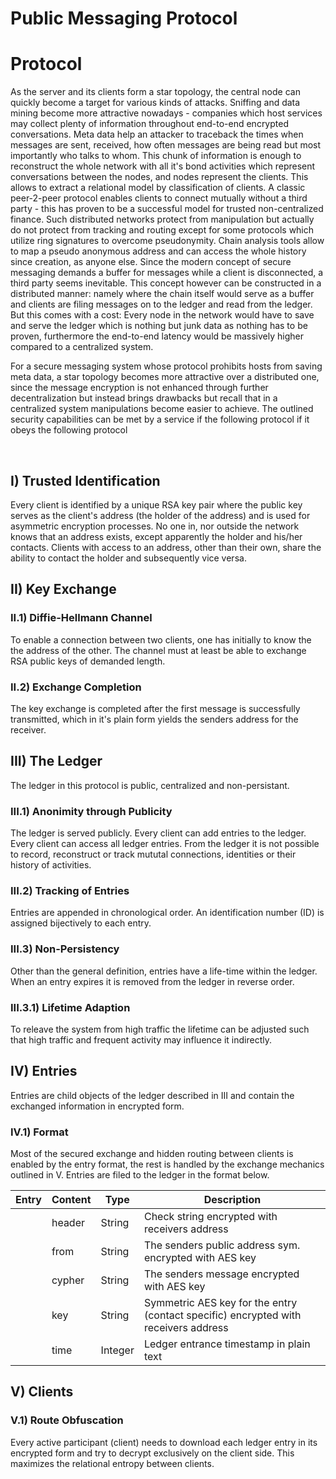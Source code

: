 # Public Messaging Protocol

# Protocol
As the server and its clients form a star topology, the central node can quickly become a target for various kinds of attacks. Sniffing and data mining become more attractive nowadays - companies which host services may collect plenty of information throughout end-to-end encrypted conversations. Meta data help an attacker to traceback the times when messages are sent, received, how often messages are being read but most importantly who talks to whom. This chunk of information is enough to reconstruct the whole network with all it's bond activities which represent conversations between the nodes, and nodes represent the clients. This allows to extract a relational model by classification of clients. A classic peer-2-peer protocol enables clients to connect mutually without a third party - this has proven to be a successful model for trusted non-centralized finance. Such distributed networks protect from manipulation but actually do not protect from tracking and routing except for some protocols which utilize ring signatures to overcome pseudonymity. Chain analysis tools allow to map a pseudo anonymous address and can access the whole history since creation, as anyone else. Since the modern concept of secure messaging demands a buffer for messages while a client is disconnected, a third party seems inevitable. This concept however can be constructed in a distributed manner: namely where the chain itself would serve as a buffer and clients are filing messages on to the ledger and read from the ledger. But this comes with a cost: Every node in the network would have to save and serve the ledger which is nothing but junk data as nothing has to be proven, furthermore the end-to-end latency would be massively higher compared to a centralized system. 

For a secure messaging system whose protocol prohibits hosts from saving meta data, a star topology becomes more attractive over a distributed one, since the message encryption is not enhanced through further decentralization but instead brings drawbacks but recall that in a centralized system manipulations become easier to achieve. The outlined security capabilities can be met by a service if the following protocol if it obeys the following protocol

<br>

 

## I) Trusted Identification
Every client is identified by a unique RSA key pair where the public key serves as the client's address (the holder of the address) and is used for asymmetric encryption processes. No one in, nor outside the network knows that an address exists, except apparently the holder and his/her contacts. Clients with access to an address, other than their own, share the ability to contact the holder and subsequently vice versa.



## II) Key Exchange
### II.1) Diffie-Hellmann Channel
To enable a connection between two clients, one has initially to know the the address of the other. The channel must at least be able to exchange RSA public keys of demanded length.

### II.2) Exchange Completion
The key exchange is completed after the first message is successfully transmitted, which in it's plain form yields the senders address for the receiver.

## III) The Ledger
The ledger in this protocol is public, centralized and non-persistant.

### III.1) Anonimity through Publicity
The ledger is served publicly. Every client can add entries to the ledger. Every client can access all ledger entries. From the ledger it is not possible to record, reconstruct or track mututal connections, identities or their history of activities. 

### III.2) Tracking of Entries
Entries are appended in chronological order. An identification number (ID) is assigned bijectively to each entry.

### III.3) Non-Persistency
Other than the general definition, entries have a life-time within the ledger. When an entry expires it is removed from the ledger in reverse order. 

### III.3.1) Lifetime Adaption
To releave the system from high traffic the lifetime can be adjusted such that high traffic and frequent activity may influence it indirectly.

## IV) Entries
Entries are child objects of the ledger described in III and contain the exchanged information in encrypted form.

### IV.1) Format
Most of the secured exchange and hidden routing between clients is enabled by the entry format, the rest is handled by the exchange mechanics outlined in V. Entries are filed to the ledger in the format below. 
    
| Entry  | Content | Type | Description |
|---|---|---|---|
|   | header | String | Check string encrypted with receivers address  |
|   | from | String | The senders public address sym. encrypted with AES key |
|   | cypher | String | The senders message encrypted with AES key |
|   | key | String | Symmetric AES key for the entry (contact specific) encrypted with receivers address |
|   | time | Integer | Ledger entrance timestamp in plain text |   


## V) Clients

### V.1) Route Obfuscation
Every active participant (client) needs to download each ledger entry in its encrypted form and try to decrypt exclusively on the client side. This maximizes the relational entropy between clients.